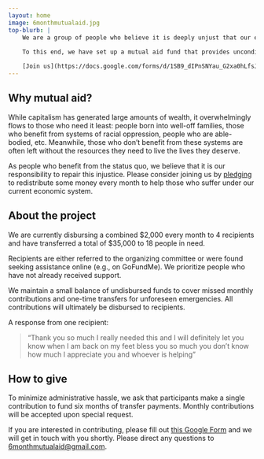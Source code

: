 ```yaml
---
layout: home
image: 6monthmutualaid.jpg
top-blurb: |
    We are a group of people who believe it is deeply unjust that our economic system leaves so many with so little. **It is our responsibility to repair this injustice.** While we can’t change our entire economy, we can change how we relate to others within this broader structure. Specifically, we can create networks of mutual aid that support people based upon their need rather than what value they are able to create for others.
    
    To this end, we have set up a mutual aid fund that provides unconditional cash transfers to people in need. We currently give recipients $500 per month for 6 months.

    [Join us](https://docs.google.com/forms/d/1SB9_dIPnSNYau_G2xa0hLfsJQc9krAsgDAV4BkS6KD4/edit){:.button.centered}
---
```


## Why mutual aid?

While capitalism has generated large amounts of wealth, it overwhelmingly flows to those who need it least: people born into well-off families, those who benefit from systems of racial oppression, people who are able-bodied, etc. Meanwhile, those who don’t benefit from these systems are often left without the resources they need to live the lives they deserve.

As people who benefit from the status quo, we believe that it is our responsibility to repair this injustice. Please consider joining us by [pledging](/#how-to-give) to redistribute some money every month to help those who suffer under our current economic system.

## About the project

We are currently disbursing a combined $2,000 every month to 4 recipients and have transferred a total of $35,000 to 18 people in need.

Recipients are either referred to the organizing committee or were found seeking assistance online (e.g., on GoFundMe). We prioritize people who have not already received support.

We maintain a small balance of undisbursed funds to cover missed monthly contributions and one-time transfers for unforeseen emergencies. All contributions will ultimately be disbursed to recipients.

A response from one recipient:

> “Thank you so much I really needed this and I will definitely let you know when I am back on my feet bless you so much you don’t know how much I appreciate you and whoever is helping”

## How to give

To minimize administrative hassle, we ask that participants make a single contribution to fund six months of transfer payments. Monthly contributions will be accepted upon special request.

If you are interested in contributing, please fill out [this Google Form](https://docs.google.com/forms/d/1SB9_dIPnSNYau_G2xa0hLfsJQc9krAsgDAV4BkS6KD4/edit) and we will get in touch with you shortly. Please direct any questions to [6monthmutualaid@gmail.com](mailto:6monthmutualaid@gmail.com).
